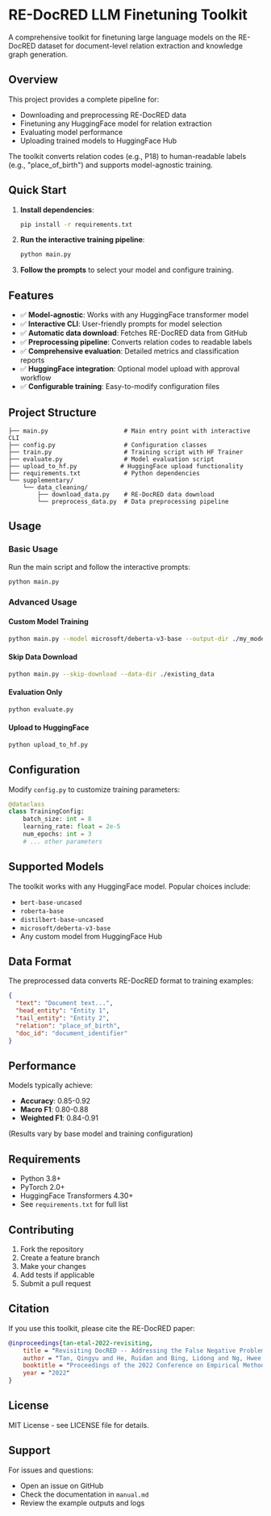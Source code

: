 # RE-DocRED LLM Finetuning Toolkit

A comprehensive toolkit for finetuning large language models on the RE-DocRED dataset for document-level relation extraction and knowledge graph generation.

## Overview

This project provides a complete pipeline for:
- Downloading and preprocessing RE-DocRED data
- Finetuning any HuggingFace model for relation extraction
- Evaluating model performance
- Uploading trained models to HuggingFace Hub

The toolkit converts relation codes (e.g., P18) to human-readable labels (e.g., "place_of_birth") and supports model-agnostic training.

## Quick Start

1. **Install dependencies**:
   ```bash
   pip install -r requirements.txt
   ```

2. **Run the interactive training pipeline**:
   ```bash
   python main.py
   ```

3. **Follow the prompts** to select your model and configure training.

## Features

- ✅ **Model-agnostic**: Works with any HuggingFace transformer model
- ✅ **Interactive CLI**: User-friendly prompts for model selection
- ✅ **Automatic data download**: Fetches RE-DocRED data from GitHub
- ✅ **Preprocessing pipeline**: Converts relation codes to readable labels
- ✅ **Comprehensive evaluation**: Detailed metrics and classification reports
- ✅ **HuggingFace integration**: Optional model upload with approval workflow
- ✅ **Configurable training**: Easy-to-modify configuration files

## Project Structure

```
├── main.py                     # Main entry point with interactive CLI
├── config.py                   # Configuration classes
├── train.py                    # Training script with HF Trainer
├── evaluate.py                 # Model evaluation script
├── upload_to_hf.py            # HuggingFace upload functionality
├── requirements.txt            # Python dependencies
└── supplementary/
    └── data_cleaning/
        ├── download_data.py    # RE-DocRED data download
        └── preprocess_data.py  # Data preprocessing pipeline
```

## Usage

### Basic Usage

Run the main script and follow the interactive prompts:

```bash
python main.py
```

### Advanced Usage

#### Custom Model Training

```bash
python main.py --model microsoft/deberta-v3-base --output-dir ./my_model
```

#### Skip Data Download

```bash
python main.py --skip-download --data-dir ./existing_data
```

#### Evaluation Only

```bash
python evaluate.py
```

#### Upload to HuggingFace

```bash
python upload_to_hf.py
```

## Configuration

Modify `config.py` to customize training parameters:

```python
@dataclass
class TrainingConfig:
    batch_size: int = 8
    learning_rate: float = 2e-5
    num_epochs: int = 3
    # ... other parameters
```

## Supported Models

The toolkit works with any HuggingFace model. Popular choices include:

- `bert-base-uncased`
- `roberta-base`
- `distilbert-base-uncased`
- `microsoft/deberta-v3-base`
- Any custom model from HuggingFace Hub

## Data Format

The preprocessed data converts RE-DocRED format to training examples:

```json
{
  "text": "Document text...",
  "head_entity": "Entity 1",
  "tail_entity": "Entity 2",
  "relation": "place_of_birth",
  "doc_id": "document_identifier"
}
```

## Performance

Models typically achieve:
- **Accuracy**: 0.85-0.92
- **Macro F1**: 0.80-0.88
- **Weighted F1**: 0.84-0.91

(Results vary by base model and training configuration)

## Requirements

- Python 3.8+
- PyTorch 2.0+
- HuggingFace Transformers 4.30+
- See `requirements.txt` for full list

## Contributing

1. Fork the repository
2. Create a feature branch
3. Make your changes
4. Add tests if applicable
5. Submit a pull request

## Citation

If you use this toolkit, please cite the RE-DocRED paper:

```bibtex
@inproceedings{tan-etal-2022-revisiting,
    title = "Revisiting DocRED -- Addressing the False Negative Problem in Relation Extraction",
    author = "Tan, Qingyu and He, Ruidan and Bing, Lidong and Ng, Hwee Tou",
    booktitle = "Proceedings of the 2022 Conference on Empirical Methods in Natural Language Processing",
    year = "2022"
}
```

## License

MIT License - see LICENSE file for details.

## Support

For issues and questions:
- Open an issue on GitHub
- Check the documentation in `manual.md`
- Review the example outputs and logs